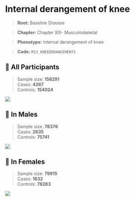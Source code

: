 # Internal derangement of knee

> **Root:** Baseline Disease  

> **Chapter:** Chapter XIII- Musculoskeletal  

> **Phenotype:** Internal derangement of knee  

> **Code:** `M13_KNEEDERANGEMENTS`

## 🧪 All Participants  
> Sample size: **158291**  
> Cases: **4267**  
> Controls: **154024**
<img src="/Disease/Figures/ALL/Baseline/M13_KNEEDERANGEMENTS.png"/>
<CsvTable src="/Disease_Data/ALL/Baseline/LG_M13_KNEEDERANGEMENTS.csv" label="🔍 View full results" />

## 👨 In Males  
> Sample size: **78376**  
> Cases: **2635**  
> Controls: **75741**
<img src="/Disease/Figures/Male/Baseline/M13_KNEEDERANGEMENTS.png"/>
<CsvTable src="/Disease_Data/Male/Baseline/LG_M13_KNEEDERANGEMENTS.csv" label="🔍 View full results" />

## 👩 In Females  
> Sample size: **79915**  
> Cases: **1632**  
> Controls: **78283**
<img src="/Disease/Figures/Female/Baseline/M13_KNEEDERANGEMENTS.png"/>
<CsvTable src="/Disease_Data/Female/Baseline/LG_M13_KNEEDERANGEMENTS.csv" label="🔍 View full results" />
